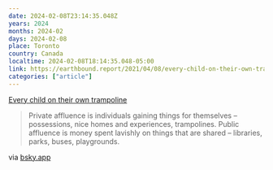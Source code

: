 ```yaml
---
date: 2024-02-08T23:14:35.048Z
years: 2024
months: 2024-02
days: 2024-02-08
place: Toronto
country: Canada
localtime: 2024-02-08T18:14:35.048-05:00
link: https://earthbound.report/2021/04/08/every-child-on-their-own-trampoline/
categories: ["article"]
---
```

[Every child on their own trampoline](https://earthbound.report/2021/04/08/every-child-on-their-own-trampoline/)

> Private affluence is individuals gaining things for themselves – possessions, nice homes and experiences, trampolines. Public affluence is money spent lavishly on things that are shared – libraries, parks, buses, playgrounds.

via [bsky.app](https://bsky.app/profile/jackrusher.com/post/3kkwmuzdk6227)
